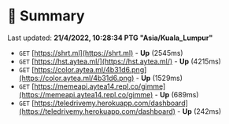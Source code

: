 # 📖 Summary
Last updated: **21/4/2022, 10:28:34 PTG "Asia/Kuala_Lumpur"**

- `GET` [https://shrt.ml](https://shrt.ml) - **Up** (2545ms)
- `GET` [https://hst.aytea.ml/](https://hst.aytea.ml/) - **Up** (4215ms)
- `GET` [https://color.aytea.ml/4b31d6.png](https://color.aytea.ml/4b31d6.png) - **Up** (1529ms)
- `GET` [https://memeapi.aytea14.repl.co/gimme](https://memeapi.aytea14.repl.co/gimme) - **Up** (689ms)
- `GET` [https://teledrivemy.herokuapp.com/dashboard](https://teledrivemy.herokuapp.com/dashboard) - **Up** (242ms)
